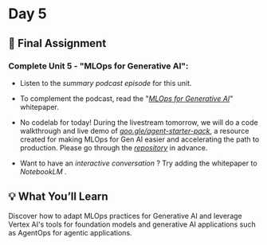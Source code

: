 # Day 5

## 🎒 Final Assignment

### Complete Unit 5 - "MLOps for Generative AI":

- Listen to the *summary podcast episode* for this unit.

- To complement the podcast, read the "*[MLOps for Generative AI](./22365_14_Operationalizing%20Generative%20AI%20on%20Vertex%20AI_v7%20(1).pdf)*" whitepaper.

- No codelab for today! During the livestream tomorrow, we will do a code walkthrough and live demo of *[goo.gle/agent-starter-pack](https://github.com/GoogleCloudPlatform/agent-starter-pack)*, a resource created for making MLOps for Gen AI easier and accelerating the path to production. Please go through the *[repository](https://github.com/GoogleCloudPlatform/agent-starter-pack)* in advance.

- Want to have an *interactive conversation* ? Try adding the whitepaper to *NotebookLM* . 

## 💡 What You’ll Learn

Discover how to adapt MLOps practices for Generative AI and leverage Vertex AI's tools for foundation models and generative AI applications such as AgentOps for agentic applications. 